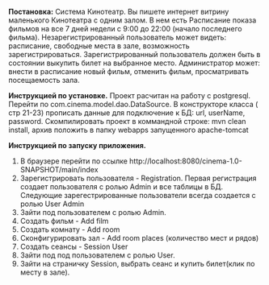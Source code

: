 **Постановка:**
Система Кинотеатр. Вы пишете интернет витрину маленького
Кинотеатра с одним залом. В нем есть Расписание показа фильмов на все 7
дней недели с 9:00 до 22:00 (начало последнего фильма).
Незарегистрированный пользователь может видеть: расписание,
свободные места в зале, возможность зарегистрироваться.
Зарегистрированный пользователь должен быть в состоянии выкупить
билет на выбранное место. Администратор может: внести в расписание
новый фильм, отменить фильм, просматривать посещаемость зала.

**Инструкцией по установке.**
Проект расчитан на работу с postgresql. 
Перейти по com.cinema.model.dao.DataSource. В конструкторе класса ( стр 21-23)
прописать данные для подключение к БД: url, userName, password.
Скомпилировать проект в коммандной строке: mvn clean install, архив положить в папку webapps запущенного apache-tomcat

**Инструкцией по запуску приложения.**
1. В браузере перейти по ссылке http://localhost:8080/cinema-1.0-SNAPSHOT/main/index
2. Зарегистрировать пользователя - Registration. Первая регистрация создает пользователя с ролью Admin и все таблицы в БД.
Следующие зарегестрированные пользователи всегда создается с ролью User
Admin
3. Зайти под пользователем с ролью Admin. 
4. Создать фильм - Add film
5. Создать комнату - Add room
6. Сконфигурировать зал - Add room places (количество мест и рядов)
7. Создать сеансы - Session
User
8. Зайти под под пользователем с ролью User.
9. Зайти на страничку Session, выбрать сеанс и купить билет(клик по месту в зале). 
